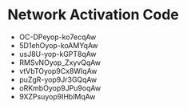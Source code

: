 # Network Activation Code
* OC-DPeyop-ko7ecqAw
* 5D1ehOyop-koAMYqAw
* usJ8U-yop-kGPT8qAw
* RMSvNOyop_ZxyvQqAw
* vtVbTOyop9Cx8WIqAw
* puZgR-yop9Jr3GQqAw
* oRKmbOyop9JPu9oqAw
* 9XZPsuyop9IHblMqAw